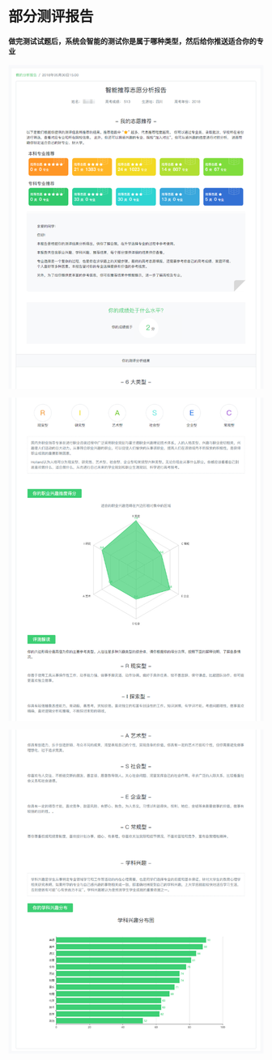 # 部分测评报告

#### 做完测试试题后，系统会智能的测试你是属于哪种类型，然后给你推送适合你的专业

![](../.gitbook/assets/001_01%20%281%29.png)

![](../.gitbook/assets/001_02%20%282%29.png)

![](../.gitbook/assets/001_03.png)

